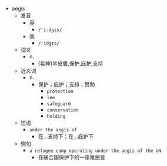 - aegis
  - 发音
    - 英
      - `/'iːdʒɪs/`
    - 美
      - `/'idʒɪs/`
  - 词义
    - n.
      - [希神]羊皮盾,保护,庇护,支持
  - 近义词
    - n.
      - 保护；庇护；支持；赞助
        - `protection`
        - `lee`
        - `safeguard`
        - `conservation`
        - `holding`
  - 短语
    - `under the aegis of`
      - 在…支持下；在…庇护下 
  - 例句
    - `a refugee camp operating under the aegis of the UN`
      - 在联合国保护下的一座难民营


